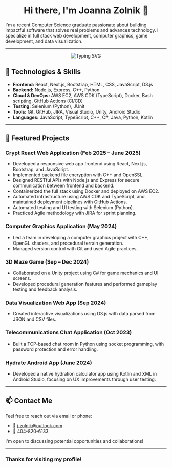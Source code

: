 <div align="center">

# Hi there, I'm Joanna Zolnik 👋

</div>

I'm a recent Computer Science graduate passionate about building impactful software that solves real problems and advances technology. I specialize in full stack web development, computer graphics, game development, and data visualization.

---

<div align="center">
  
![Typing SVG](https://readme-typing-svg.herokuapp.com?font=Fira+Code&size=24&pause=1000&color=F79A52&center=true&vCenter=true&width=435&lines=Hi+I'm+Joanna+Zolnik;Software+Developer;React+%7C+C%2B%2B+%7C+AWS+%7C+Java;Let's+Build+Something+Cool!)

</div>



## 🔧 Technologies & Skills

- **Frontend:** React, Next.js, Bootstrap, HTML, CSS, JavaScript, D3.js  
- **Backend:** Node.js, Express, C++, Python  
- **Cloud & DevOps:** AWS EC2, AWS CDK (TypeScript), Docker, Bash scripting, GitHub Actions (CI/CD)  
- **Testing:** Selenium (Python), JUnit  
- **Tools:** Git, GitHub, JIRA, Visual Studio, Unity, Android Studio  
- **Languages:** JavaScript, TypeScript, C++, C#, Java, Python, Kotlin  

---

## 🚀 Featured Projects

### Crypt React Web Application (Feb 2025 – June 2025)  
- Developed a responsive web app frontend using React, Next.js, Bootstrap, and JavaScript.  
- Implemented backend file encryption with C++ and OpenSSL.  
- Designed RESTful APIs with Node.js and Express for secure communication between frontend and backend.  
- Containerized the full stack using Docker and deployed on AWS EC2.  
- Automated infrastructure using AWS CDK and TypeScript, and maintained deployment pipelines with GitHub Actions.  
- Automated testing and UI testing with Selenium (Python).  
- Practiced Agile methodology with JIRA for sprint planning.

### Computer Graphics Application (May 2024)  
- Led a team in developing a computer graphics project with C++, OpenGL shaders, and procedural terrain generation.  
- Managed version control with Git and used Agile practices.

### 3D Maze Game (Sep – Dec 2024)  
- Collaborated on a Unity project using C# for game mechanics and UI screens.  
- Developed procedural generation features and performed gameplay testing and feedback analysis.

### Data Visualization Web App (Sep 2024)  
- Created interactive visualizations using D3.js with data parsed from JSON and CSV files.

### Telecommunications Chat Application (Oct 2023)  
- Built a TCP-based chat room in Python using socket programming, with password protection and error handling.

### Hydrate Android App (June 2024)  
- Developed a native hydration calculator app using Kotlin and XML in Android Studio, focusing on UX improvements through user testing.

---

## 📫 Contact Me

Feel free to reach out via email or phone:

- 📧 j.zolnik@outlook.com  
- 📱 404-820-6133  

I'm open to discussing potential opportunities and collaborations!

---

### Thanks for visiting my profile!  

